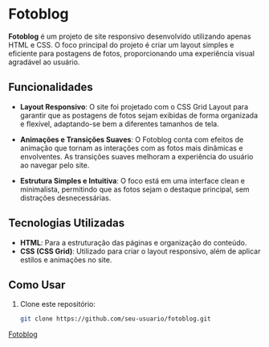 # Fotoblog

**Fotoblog** é um projeto de site responsivo desenvolvido utilizando apenas HTML e CSS. O foco principal do projeto é criar um layout simples e eficiente para postagens de fotos, proporcionando uma experiência visual agradável ao usuário.

## Funcionalidades

- **Layout Responsivo**: O site foi projetado com o CSS Grid Layout para garantir que as postagens de fotos sejam exibidas de forma organizada e flexível, adaptando-se bem a diferentes tamanhos de tela.

- **Animações e Transições Suaves**: O Fotoblog conta com efeitos de animação que tornam as interações com as fotos mais dinâmicas e envolventes. As transições suaves melhoram a experiência do usuário ao navegar pelo site.

- **Estrutura Simples e Intuitiva**: O foco está em uma interface clean e minimalista, permitindo que as fotos sejam o destaque principal, sem distrações desnecessárias.

## Tecnologias Utilizadas

- **HTML**: Para a estruturação das páginas e organização do conteúdo.
- **CSS (CSS Grid)**: Utilizado para criar o layout responsivo, além de aplicar estilos e animações no site.

## Como Usar

1. Clone este repositório:
   ```bash
   git clone https://github.com/seu-usuario/fotoblog.git
[Fotoblog](https://mviniciussb.github.io/Fotoblog/)
